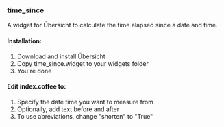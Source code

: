 ### time_since
A widget for Übersicht to calculate the time elapsed since a date and time.

#### Installation:
1. Download and install Übersicht
2. Copy time_since.widget to your widgets folder
3. You're done

#### Edit index.coffee to:
1. Specify the date time you want to measure from
2. Optionally, add text before and after
3. To use abreviations, change "shorten" to "True"
